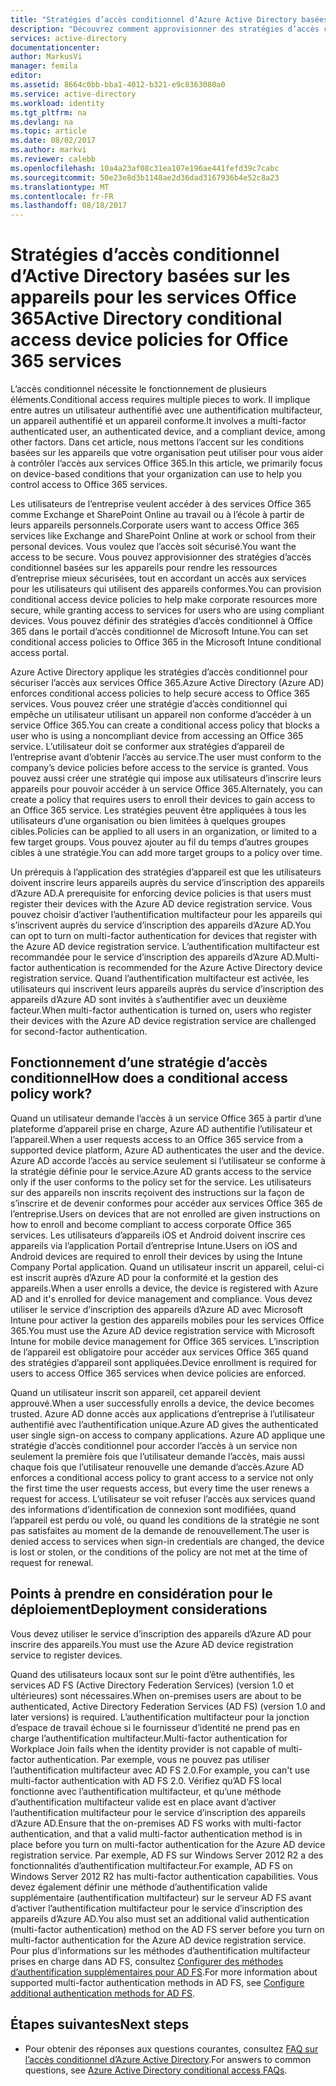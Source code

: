 ```yaml
---
title: "Stratégies d’accès conditionnel d’Azure Active Directory basées sur les appareils pour les services Office 365 | Microsoft Docs"
description: "Découvrez comment approvisionner des stratégies d’accès conditionnel basées sur les appareils pour rendre les ressources d’entreprise mieux sécurisées, tout en conservant la conformité des utilisateurs et l’accès aux services."
services: active-directory
documentationcenter: 
author: MarkusVi
manager: femila
editor: 
ms.assetid: 8664c0bb-bba1-4012-b321-e9c8363080a0
ms.service: active-directory
ms.workload: identity
ms.tgt_pltfrm: na
ms.devlang: na
ms.topic: article
ms.date: 08/02/2017
ms.author: markvi
ms.reviewer: calebb
ms.openlocfilehash: 10a4a23af08c31ea107e196ae441fefd39c7cabc
ms.sourcegitcommit: 50e23e8d3b1148ae2d36dad3167936b4e52c8a23
ms.translationtype: MT
ms.contentlocale: fr-FR
ms.lasthandoff: 08/18/2017
---
```

# <a name="active-directory-conditional-access-device-policies-for-office-365-services"></a><span data-ttu-id="60e47-103">Stratégies d’accès conditionnel d’Active Directory basées sur les appareils pour les services Office 365</span><span class="sxs-lookup"><span data-stu-id="60e47-103">Active Directory conditional access device policies for Office 365 services</span></span>

<span data-ttu-id="60e47-104">L’accès conditionnel nécessite le fonctionnement de plusieurs éléments.</span><span class="sxs-lookup"><span data-stu-id="60e47-104">Conditional access requires multiple pieces to work.</span></span> <span data-ttu-id="60e47-105">Il implique entre autres un utilisateur authentifié avec une authentification multifacteur, un appareil authentifié et un appareil conforme.</span><span class="sxs-lookup"><span data-stu-id="60e47-105">It involves a multi-factor authenticated user, an authenticated device, and a compliant device, among other factors.</span></span> <span data-ttu-id="60e47-106">Dans cet article, nous mettons l’accent sur les conditions basées sur les appareils que votre organisation peut utiliser pour vous aider à contrôler l’accès aux services Office 365.</span><span class="sxs-lookup"><span data-stu-id="60e47-106">In this article, we primarily focus on device-based conditions that your organization can use to help you control access to Office 365 services.</span></span> 

<span data-ttu-id="60e47-107">Les utilisateurs de l’entreprise veulent accéder à des services Office 365 comme Exchange et SharePoint Online au travail ou à l’école à partir de leurs appareils personnels.</span><span class="sxs-lookup"><span data-stu-id="60e47-107">Corporate users want to access Office 365 services like Exchange and SharePoint Online at work or school from their personal devices.</span></span> <span data-ttu-id="60e47-108">Vous voulez que l’accès soit sécurisé.</span><span class="sxs-lookup"><span data-stu-id="60e47-108">You want the access to be secure.</span></span> <span data-ttu-id="60e47-109">Vous pouvez approvisionner des stratégies d’accès conditionnel basées sur les appareils pour rendre les ressources d’entreprise mieux sécurisées, tout en accordant un accès aux services pour les utilisateurs qui utilisent des appareils conformes.</span><span class="sxs-lookup"><span data-stu-id="60e47-109">You can provision conditional access device policies to help make corporate resources more secure, while granting access to services for users who are using compliant devices.</span></span> <span data-ttu-id="60e47-110">Vous pouvez définir des stratégies d’accès conditionnel à Office 365 dans le portail d’accès conditionnel de Microsoft Intune.</span><span class="sxs-lookup"><span data-stu-id="60e47-110">You can set conditional access policies to Office 365 in the Microsoft Intune conditional access portal.</span></span>

<span data-ttu-id="60e47-111">Azure Active Directory applique les stratégies d’accès conditionnel pour sécuriser l’accès aux services Office 365.</span><span class="sxs-lookup"><span data-stu-id="60e47-111">Azure Active Directory (Azure AD) enforces conditional access policies to help secure access to Office 365 services.</span></span> <span data-ttu-id="60e47-112">Vous pouvez créer une stratégie d’accès conditionnel qui empêche un utilisateur utilisant un appareil non conforme d’accéder à un service Office 365.</span><span class="sxs-lookup"><span data-stu-id="60e47-112">You can create a conditional access policy that blocks a user who is using a noncompliant device from accessing an Office 365 service.</span></span> <span data-ttu-id="60e47-113">L’utilisateur doit se conformer aux stratégies d’appareil de l’entreprise avant d’obtenir l’accès au service.</span><span class="sxs-lookup"><span data-stu-id="60e47-113">The user must conform to the company’s device policies before access to the service is granted.</span></span> <span data-ttu-id="60e47-114">Vous pouvez aussi créer une stratégie qui impose aux utilisateurs d’inscrire leurs appareils pour pouvoir accéder à un service Office 365.</span><span class="sxs-lookup"><span data-stu-id="60e47-114">Alternately, you can create a policy that requires users to enroll their devices to gain access to an Office 365 service.</span></span> <span data-ttu-id="60e47-115">Les stratégies peuvent être appliquées à tous les utilisateurs d’une organisation ou bien limitées à quelques groupes cibles.</span><span class="sxs-lookup"><span data-stu-id="60e47-115">Policies can be applied to all users in an organization, or limited to a few target groups.</span></span> <span data-ttu-id="60e47-116">Vous pouvez ajouter au fil du temps d’autres groupes cibles à une stratégie.</span><span class="sxs-lookup"><span data-stu-id="60e47-116">You can add more target groups to a policy over time.</span></span>

<span data-ttu-id="60e47-117">Un prérequis à l’application des stratégies d’appareil est que les utilisateurs doivent inscrire leurs appareils auprès du service d’inscription des appareils d’Azure AD.</span><span class="sxs-lookup"><span data-stu-id="60e47-117">A prerequisite for enforcing device policies is that users must register their devices with the Azure AD device registration service.</span></span> <span data-ttu-id="60e47-118">Vous pouvez choisir d’activer l’authentification multifacteur pour les appareils qui s’inscrivent auprès du service d’inscription des appareils d’Azure AD.</span><span class="sxs-lookup"><span data-stu-id="60e47-118">You can opt to turn on multi-factor authentication for devices that register with the Azure AD device registration service.</span></span> <span data-ttu-id="60e47-119">L’authentification multifacteur est recommandée pour le service d’inscription des appareils d’Azure AD.</span><span class="sxs-lookup"><span data-stu-id="60e47-119">Multi-factor authentication is recommended for the Azure Active Directory device registration service.</span></span> <span data-ttu-id="60e47-120">Quand l’authentification multifacteur est activée, les utilisateurs qui inscrivent leurs appareils auprès du service d’inscription des appareils d’Azure AD sont invités à s’authentifier avec un deuxième facteur.</span><span class="sxs-lookup"><span data-stu-id="60e47-120">When multi-factor authentication is turned on, users who register their devices with the Azure AD device registration service are challenged for second-factor authentication.</span></span>

## <a name="how-does-a-conditional-access-policy-work"></a><span data-ttu-id="60e47-121">Fonctionnement d’une stratégie d’accès conditionnel</span><span class="sxs-lookup"><span data-stu-id="60e47-121">How does a conditional access policy work?</span></span>

<span data-ttu-id="60e47-122">Quand un utilisateur demande l’accès à un service Office 365 à partir d’une plateforme d’appareil prise en charge, Azure AD authentifie l’utilisateur et l’appareil.</span><span class="sxs-lookup"><span data-stu-id="60e47-122">When a user requests access to an Office 365 service from a supported device platform, Azure AD authenticates the user and the device.</span></span> <span data-ttu-id="60e47-123">Azure AD accorde l’accès au service seulement si l’utilisateur se conforme à la stratégie définie pour le service.</span><span class="sxs-lookup"><span data-stu-id="60e47-123">Azure AD grants access to the service only if the user conforms to the policy set for the service.</span></span> <span data-ttu-id="60e47-124">Les utilisateurs sur des appareils non inscrits reçoivent des instructions sur la façon de s’inscrire et de devenir conformes pour accéder aux services Office 365 de l’entreprise.</span><span class="sxs-lookup"><span data-stu-id="60e47-124">Users on devices that are not enrolled are given instructions on how to enroll and become compliant to access corporate Office 365 services.</span></span> <span data-ttu-id="60e47-125">Les utilisateurs d’appareils iOS et Android doivent inscrire ces appareils via l’application Portail d’entreprise Intune.</span><span class="sxs-lookup"><span data-stu-id="60e47-125">Users on iOS and Android devices are required to enroll their devices by using the Intune Company Portal application.</span></span> <span data-ttu-id="60e47-126">Quand un utilisateur inscrit un appareil, celui-ci est inscrit auprès d’Azure AD pour la conformité et la gestion des appareils.</span><span class="sxs-lookup"><span data-stu-id="60e47-126">When a user enrolls a device, the device is registered with Azure AD and it's enrolled for device management and compliance.</span></span> <span data-ttu-id="60e47-127">Vous devez utiliser le service d’inscription des appareils d’Azure AD avec Microsoft Intune pour activer la gestion des appareils mobiles pour les services Office 365.</span><span class="sxs-lookup"><span data-stu-id="60e47-127">You must use the Azure AD device registration service with Microsoft Intune for mobile device management for Office 365 services.</span></span> <span data-ttu-id="60e47-128">L’inscription de l’appareil est obligatoire pour accéder aux services Office 365 quand des stratégies d’appareil sont appliquées.</span><span class="sxs-lookup"><span data-stu-id="60e47-128">Device enrollment is required for users to access Office 365 services when device policies are enforced.</span></span>

<span data-ttu-id="60e47-129">Quand un utilisateur inscrit son appareil, cet appareil devient approuvé.</span><span class="sxs-lookup"><span data-stu-id="60e47-129">When a user successfully enrolls a device, the device becomes trusted.</span></span> <span data-ttu-id="60e47-130">Azure AD donne accès aux applications d’entreprise à l’utilisateur authentifié avec l’authentification unique.</span><span class="sxs-lookup"><span data-stu-id="60e47-130">Azure AD gives the authenticated user single sign-on access to company applications.</span></span> <span data-ttu-id="60e47-131">Azure AD applique une stratégie d’accès conditionnel pour accorder l’accès à un service non seulement la première fois que l’utilisateur demande l’accès, mais aussi chaque fois que l’utilisateur renouvelle une demande d’accès.</span><span class="sxs-lookup"><span data-stu-id="60e47-131">Azure AD enforces a conditional access policy to grant access to a service not only the first time the user requests access, but every time the user renews a request for access.</span></span> <span data-ttu-id="60e47-132">L’utilisateur se voit refuser l’accès aux services quand des informations d’identification de connexion sont modifiées, quand l’appareil est perdu ou volé, ou quand les conditions de la stratégie ne sont pas satisfaites au moment de la demande de renouvellement.</span><span class="sxs-lookup"><span data-stu-id="60e47-132">The user is denied access to services when sign-in credentials are changed, the device is lost or stolen, or the conditions of the policy are not met at the time of request for renewal.</span></span>

## <a name="deployment-considerations"></a><span data-ttu-id="60e47-133">Points à prendre en considération pour le déploiement</span><span class="sxs-lookup"><span data-stu-id="60e47-133">Deployment considerations</span></span>

<span data-ttu-id="60e47-134">Vous devez utiliser le service d’inscription des appareils d’Azure AD pour inscrire des appareils.</span><span class="sxs-lookup"><span data-stu-id="60e47-134">You must use the Azure AD device registration service to register devices.</span></span>

<span data-ttu-id="60e47-135">Quand des utilisateurs locaux sont sur le point d’être authentifiés, les services AD FS (Active Directory Federation Services) (version 1.0 et ultérieures) sont nécessaires.</span><span class="sxs-lookup"><span data-stu-id="60e47-135">When on-premises users are about to be authenticated, Active Directory Federation Services (AD FS) (version 1.0 and later versions) is required.</span></span> <span data-ttu-id="60e47-136">L’authentification multifacteur pour la jonction d’espace de travail échoue si le fournisseur d’identité ne prend pas en charge l’authentification multifacteur.</span><span class="sxs-lookup"><span data-stu-id="60e47-136">Multi-factor authentication for Workplace Join fails when the identity provider is not capable of multi-factor authentication.</span></span> <span data-ttu-id="60e47-137">Par exemple, vous ne pouvez pas utiliser l’authentification multifacteur avec AD FS 2.0.</span><span class="sxs-lookup"><span data-stu-id="60e47-137">For example, you can't use multi-factor authentication with AD FS 2.0.</span></span> <span data-ttu-id="60e47-138">Vérifiez qu’AD FS local fonctionne avec l’authentification multifacteur, et qu’une méthode d’authentification multifacteur valide est en place avant d’activer l’authentification multifacteur pour le service d’inscription des appareils d’Azure AD.</span><span class="sxs-lookup"><span data-stu-id="60e47-138">Ensure that the on-premises AD FS works with multi-factor authentication, and that a valid multi-factor authentication method is in place before you turn on multi-factor authentication for the Azure AD device registration service.</span></span> <span data-ttu-id="60e47-139">Par exemple, AD FS sur Windows Server 2012 R2 a des fonctionnalités d’authentification multifacteur.</span><span class="sxs-lookup"><span data-stu-id="60e47-139">For example, AD FS on Windows Server 2012 R2 has multi-factor authentication capabilities.</span></span> <span data-ttu-id="60e47-140">Vous devez également définir une méthode d’authentification valide supplémentaire (authentification multifacteur) sur le serveur AD FS avant d’activer l’authentification multifacteur pour le service d’inscription des appareils d’Azure AD.</span><span class="sxs-lookup"><span data-stu-id="60e47-140">You also must set an additional valid authentication (multi-factor authentication) method on the AD FS server before you turn on multi-factor authentication for the Azure AD device registration service.</span></span> <span data-ttu-id="60e47-141">Pour plus d’informations sur les méthodes d’authentification multifacteur prises en charge dans AD FS, consultez [Configurer des méthodes d’authentification supplémentaires pour AD FS](/windows-server/identity/ad-fs/operations/configure-additional-authentication-methods-for-ad-fs).</span><span class="sxs-lookup"><span data-stu-id="60e47-141">For more information about supported multi-factor authentication methods in AD FS, see [Configure additional authentication methods for AD FS](/windows-server/identity/ad-fs/operations/configure-additional-authentication-methods-for-ad-fs).</span></span>

## <a name="next-steps"></a><span data-ttu-id="60e47-142">Étapes suivantes</span><span class="sxs-lookup"><span data-stu-id="60e47-142">Next steps</span></span>

*   <span data-ttu-id="60e47-143">Pour obtenir des réponses aux questions courantes, consultez [FAQ sur l’accès conditionnel d’Azure Active Directory](active-directory-conditional-faqs.md).</span><span class="sxs-lookup"><span data-stu-id="60e47-143">For answers to common questions, see [Azure Active Directory conditional access FAQs](active-directory-conditional-faqs.md).</span></span>
